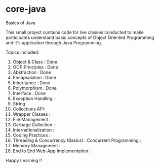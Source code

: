 # core-java

Basics of Java

This small project contains code for live classes conducted to make participants understand basic concepts of Object Oriented Programming and it's application through Java Programming.

Topics included:
1.  Object & Class : Done
2.  OOP Principles : Done
3.  Abstraction : Done   
4.  Encapsulation : Done 
5.  Inheritance : Done
6.  Polymorphism : Done
7.  Interface : Done
8.  Exception Handling : 
9.  String
10. Collections API:
11. Wrapper Classes : 
12. File Management : 
13. Garbage Collection :
14. Internationalization :
15. Coding Practices :
16. Threading & Concurrency (Basics) : Concurrent Programming :
17. Memory Management :
18. End to End Web-App Implementation :


Happy Learning !!